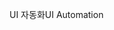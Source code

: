 <span data-ttu-id="41002-101">UI 자동화</span><span class="sxs-lookup"><span data-stu-id="41002-101">UI Automation</span></span>